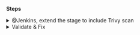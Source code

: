 **Steps**

<details>
<summary>@Jenkins, extend the stage to include Trivy scan</summary>
<br>

```
      stage('Vulnerability Scan - Kubernetes') {
      steps {
        parallel(
          "OPA Scan": {
            sh 'docker run --rm -v $(pwd):/project openpolicyagent/conftest test --policy opa-k8s-security.rego k8s_deployment_service.yaml'
          },
          "Kubesec Scan": {
            sh "bash kubesec-scan.sh"
          },
          "Trivy Scan": {
            sh "bash trivy-k8s-scan.sh"
          }
        )
      }
    }
 ```
 - create trivy-k8s-scan.sh @ project root directory
 
 ```
  #!/bin/bash


echo $imageName #getting Image name from env variable

docker run --rm -v $WORKSPACE:/root/.cache/ aquasec/trivy:0.17.2 -q image --exit-code 0 --severity LOW,MEDIUM,HIGH --light $imageName
docker run --rm -v $WORKSPACE:/root/.cache/ aquasec/trivy:0.17.2 -q image --exit-code 1 --severity CRITICAL --light $imageName

    # Trivy scan result processing
    exit_code=$?
    echo "Exit Code : $exit_code"

    # Check scan results
    if [[ ${exit_code} == 1 ]]; then
        echo "Image scanning failed. Vulnerabilities found"
        exit 1;
    else
        echo "Image scanning passed. No vulnerabilities found"
    fi;
 ```
  
</details>


<details>
<summary>Validate & Fix</summary>
<br>

 <img width="1157" alt="image" src="https://user-images.githubusercontent.com/75510135/154979443-39259c9c-ef61-413d-aa96-d159ee5fc424.png">

 <img width="1077" alt="image" src="https://user-images.githubusercontent.com/75510135/154979607-c63cc712-6189-4bf4-83af-2cf6dd6812de.png">

  - nevigate to dependcy version then add stable version in pom file
  
  <img width="830" alt="image" src="https://user-images.githubusercontent.com/75510135/154981565-7b129977-f5dd-461f-afa7-29cb710bc257.png">

  <img width="1185" alt="image" src="https://user-images.githubusercontent.com/75510135/154981895-a83e01b8-b941-44e9-9640-b3ff43d4423a.png">

  <img width="1162" alt="image" src="https://user-images.githubusercontent.com/75510135/154982224-bd07276a-81f5-464a-b336-0aaf24774318.png">

</details>

